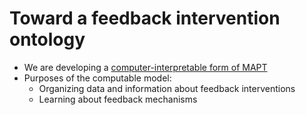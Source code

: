 # Toward a feedback intervention ontology
* We are developing a [computer-interpretable form of MAPT](https://github.com/Display-Lab/psdo)
* Purposes of the computable model:
    * Organizing data and information about feedback interventions
    * Learning about feedback mechanisms
